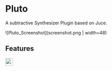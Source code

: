 # Pluto

A subtractive Synthesizer Plugin based on Juce.

![Pluto_Screenshot](screenshot.png | width=48)

## Features

<img src="https://github.com/favicon.ico" height="24">
